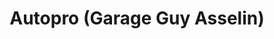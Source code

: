 ---
title: "Autopro (Garage Guy Asselin)"
url: /sherbrooke/autopro-garage-guy-asselin/
shop: car repair
---